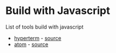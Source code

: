 # Build with Javascript
List of tools build with javascript


- [hyperterm](https://hyperterm.org/) - [source](https://github.com/zeit/hyperterm)
- [atom](https://atom.io/) - [source](https://hyperterm.org/)

